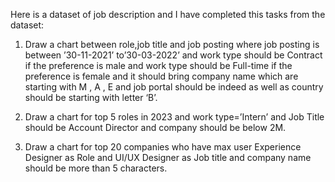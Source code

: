Here is a dataset of job description and I have completed this tasks from the dataset:

1. Draw a chart between role,job title and job posting where job posting is between ’30-11-2021’ to’30-03-2022’ and work type should be Contract if the preference is male and work type should be Full-time if the preference is female and it should bring company name which are starting with M , A , E and job portal should be indeed as well as country should be starting with letter ‘B’.

2. Draw a chart for top 5 roles in 2023 and work type=’Intern’ and Job Title should be Account Director and company should be below 2M.

3. Draw a chart for top 20 companies who have max user Experience Designer as Role and UI/UX Designer as Job title and company name should be more than 5 characters.
